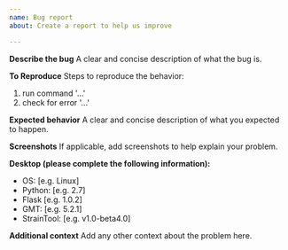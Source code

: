 ```yaml
---
name: Bug report
about: Create a report to help us improve

---
```


**Describe the bug**
A clear and concise description of what the bug is.

**To Reproduce**
Steps to reproduce the behavior:
1. run command '...'
2. check for error '...'

**Expected behavior**
A clear and concise description of what you expected to happen.

**Screenshots**
If applicable, add screenshots to help explain your problem.

**Desktop (please complete the following information):**
 - OS: [e.g. Linux]
 - Python: [e.g. 2.7]
 - Flask [e.g. 1.0.2]
 - GMT: [e.g. 5.2.1]
 - StrainTool: [e.g. v1.0-beta4.0]

**Additional context**
Add any other context about the problem here.
